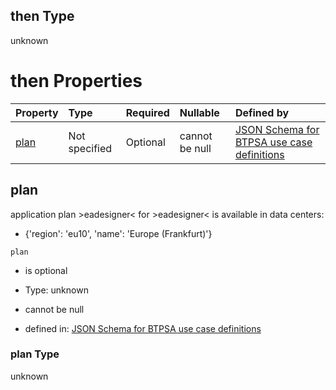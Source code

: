 ## then Type

unknown

# then Properties

| Property      | Type          | Required | Nullable       | Defined by                                                                                                                                                                                                                                      |
| :------------ | :------------ | :------- | :------------- | :---------------------------------------------------------------------------------------------------------------------------------------------------------------------------------------------------------------------------------------------- |
| [plan](#plan) | Not specified | Optional | cannot be null | [JSON Schema for BTPSA use case definitions](btpsa-usecase-properties-services-items-allof-2-then-allof-17-then-allof-0-then-properties-plan.md "undefined#/properties/services/items/allOf/2/then/allOf/17/then/allOf/0/then/properties/plan") |

## plan

application plan >eadesigner< for >eadesigner< is available in data centers:

*   {'region': 'eu10', 'name': 'Europe (Frankfurt)'}

`plan`

*   is optional

*   Type: unknown

*   cannot be null

*   defined in: [JSON Schema for BTPSA use case definitions](btpsa-usecase-properties-services-items-allof-2-then-allof-17-then-allof-0-then-properties-plan.md "undefined#/properties/services/items/allOf/2/then/allOf/17/then/allOf/0/then/properties/plan")

### plan Type

unknown
